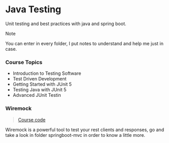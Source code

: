 # Java Testing

Unit testing and best practices with java and spring boot.

>[!NOTE]
>You can enter in every folder, I put notes to understand and help me just in case.

### Course Topics
* Introduction to Testing Software
* Test Driven Development
* Getting Started with JUnit 5
* Testing Java with JUnit 5
* Advanced JUnit Testin

### Wiremock
> [Course code](https://github.com/springframeworkguru/tsbb2b-sfg-brewery/tree/testing-w-wiremock)

Wiremock is a powerful tool to test your rest clients and responses, go
and take a look in folder springboot-mvc in order to know a little more.
